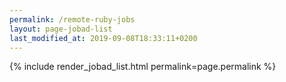 ```yaml
---
permalink: /remote-ruby-jobs
layout: page-jobad-list
last_modified_at: 2019-09-08T18:33:11+0200
---
```

{% include render_jobad_list.html permalink=page.permalink %}
